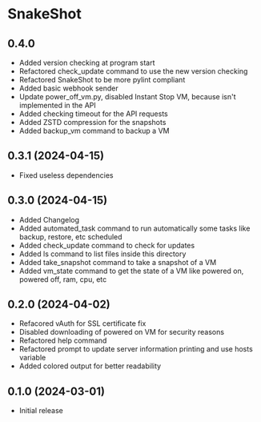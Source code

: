# SnakeShot

## 0.4.0
- Added version checking at program start
- Refactored check_update command to use the new version checking
- Refactored SnakeShot to be more pylint compliant
- Added basic webhook sender
- Update power_off_vm.py, disabled Instant Stop VM, because isn't implemented in the API
- Added checking timeout for the API requests
- Added ZSTD compression for the snapshots
- Added backup_vm command to backup a VM

## 0.3.1 (2024-04-15)
- Fixed useless dependencies

## 0.3.0 (2024-04-15)
- Added Changelog
- Added automated_task command to run automatically some tasks like backup, restore, etc scheduled
- Added check_update command to check for updates
- Added ls command to list files inside this directory
- Added take_snapshot command to take a snapshot of a VM
- Added vm_state command to get the state of a VM like powered on, powered off, ram, cpu, etc

## 0.2.0 (2024-04-02)
- Refacored vAuth for SSL certificate fix
- Disabled downloading of powered on VM for security reasons
- Refactored help command
- Refactored prompt to update server information printing and use hosts variable
- Added colored output for better readability

## 0.1.0 (2024-03-01)
- Initial release